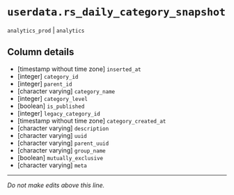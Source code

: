 # `userdata.rs_daily_category_snapshot`
`analytics_prod` | `analytics`

## Column details
* [timestamp without time zone] `inserted_at`
* [integer]   `category_id`
* [integer]   `parent_id`
* [character varying] `category_name`
* [integer]   `category_level`
* [boolean]   `is_published`
* [integer]   `legacy_category_id`
* [timestamp without time zone] `category_created_at`
* [character varying] `description`
* [character varying] `uuid`
* [character varying] `parent_uuid`
* [character varying] `group_name`
* [boolean]   `mutually_exclusive`
* [character varying] `meta`

-------------------------------------------------------------------------------
*Do not make edits above this line.*
